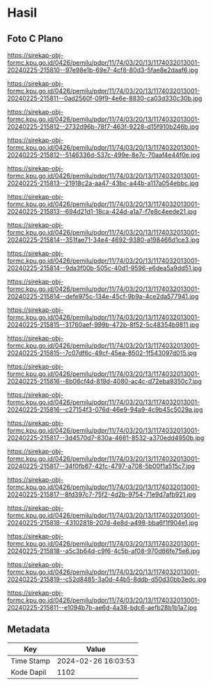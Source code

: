 # Hasil

## Foto C Plano

https://sirekap-obj-formc.kpu.go.id/0426/pemilu/pdpr/11/74/03/20/13/1174032013001-20240225-215810--97e98e1b-69e7-4cf8-80d3-5fae8e2daaf6.jpg

https://sirekap-obj-formc.kpu.go.id/0426/pemilu/pdpr/11/74/03/20/13/1174032013001-20240225-215811--0ad2560f-09f9-4e6e-8830-ca03d330c30b.jpg

https://sirekap-obj-formc.kpu.go.id/0426/pemilu/pdpr/11/74/03/20/13/1174032013001-20240225-215812--2732d96b-78f7-463f-9228-d15f910b246b.jpg

https://sirekap-obj-formc.kpu.go.id/0426/pemilu/pdpr/11/74/03/20/13/1174032013001-20240225-215812--5146336d-537c-499e-8e7c-70aaf4e44f0e.jpg

https://sirekap-obj-formc.kpu.go.id/0426/pemilu/pdpr/11/74/03/20/13/1174032013001-20240225-215813--21918c2a-aa47-43bc-a44b-a117a054ebbc.jpg

https://sirekap-obj-formc.kpu.go.id/0426/pemilu/pdpr/11/74/03/20/13/1174032013001-20240225-215813--694d21d1-18ca-424d-a1a7-f7e8c4eede21.jpg

https://sirekap-obj-formc.kpu.go.id/0426/pemilu/pdpr/11/74/03/20/13/1174032013001-20240225-215814--351fae71-34e4-4692-9380-a198466d1ce3.jpg

https://sirekap-obj-formc.kpu.go.id/0426/pemilu/pdpr/11/74/03/20/13/1174032013001-20240225-215814--9da3f00b-505c-40d1-9596-e6dea5a9dd51.jpg

https://sirekap-obj-formc.kpu.go.id/0426/pemilu/pdpr/11/74/03/20/13/1174032013001-20240225-215814--defe975c-134e-45cf-9b9a-4ce2da577941.jpg

https://sirekap-obj-formc.kpu.go.id/0426/pemilu/pdpr/11/74/03/20/13/1174032013001-20240225-215815--31760aef-999b-472b-8f52-5c48354b9811.jpg

https://sirekap-obj-formc.kpu.go.id/0426/pemilu/pdpr/11/74/03/20/13/1174032013001-20240225-215815--7c07df6c-49cf-45ea-8502-1f543097d015.jpg

https://sirekap-obj-formc.kpu.go.id/0426/pemilu/pdpr/11/74/03/20/13/1174032013001-20240225-215816--8b06cf4d-819d-4080-ac4c-d72eba9350c7.jpg

https://sirekap-obj-formc.kpu.go.id/0426/pemilu/pdpr/11/74/03/20/13/1174032013001-20240225-215816--c27154f3-076d-46e9-94a9-4c9b45c5029a.jpg

https://sirekap-obj-formc.kpu.go.id/0426/pemilu/pdpr/11/74/03/20/13/1174032013001-20240225-215817--3d4570d7-830a-4661-8532-a370edd4950b.jpg

https://sirekap-obj-formc.kpu.go.id/0426/pemilu/pdpr/11/74/03/20/13/1174032013001-20240225-215817--34f0fb67-42fc-4797-a708-5b00f1a515c7.jpg

https://sirekap-obj-formc.kpu.go.id/0426/pemilu/pdpr/11/74/03/20/13/1174032013001-20240225-215817--8fd397c7-75f2-4d2b-9754-71e9d7afb921.jpg

https://sirekap-obj-formc.kpu.go.id/0426/pemilu/pdpr/11/74/03/20/13/1174032013001-20240225-215818--43102818-207d-4e8d-a498-bba6f1f904e1.jpg

https://sirekap-obj-formc.kpu.go.id/0426/pemilu/pdpr/11/74/03/20/13/1174032013001-20240225-215818--a5c3b64d-c9f6-4c5b-af08-970d66fe75e6.jpg

https://sirekap-obj-formc.kpu.go.id/0426/pemilu/pdpr/11/74/03/20/13/1174032013001-20240225-215819--c52d8485-3a0d-44b5-8ddb-d50d30bb3edc.jpg

https://sirekap-obj-formc.kpu.go.id/0426/pemilu/pdpr/11/74/03/20/13/1174032013001-20240225-215811--e1094b7b-ae6d-4a38-bdc6-aefb28b1b1a7.jpg


## Metadata

| Key        | Value               |
| ---------- | ------------------- |
| Time Stamp | 2024-02-26 16:03:53 |
| Kode Dapil | 1102                |



